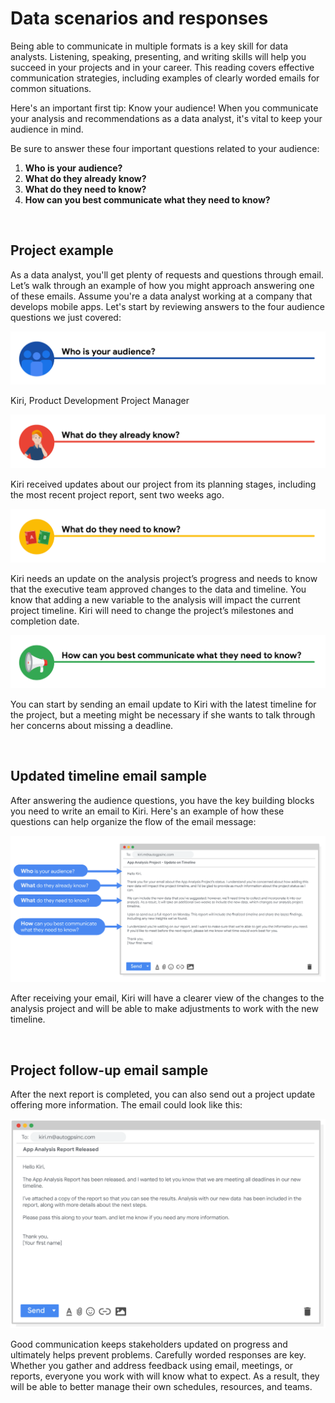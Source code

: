 # Data scenarios and responses

Being able to communicate in multiple formats is a key skill for data analysts. Listening, speaking, presenting, and writing skills will help you succeed in your projects and in your career. This reading covers effective communication strategies, including examples of clearly worded emails for common situations.

Here's an important first tip: Know your audience! When you communicate your analysis and recommendations as a data analyst, it's vital to keep your audience in mind. 

Be sure to answer these four important questions related to your audience:

1. **Who is your audience?**
2. **What do they already know?**
3. **What do they need to know?**
4. **How can you best communicate what they need to know?**

&nbsp;

## Project example 

As a data analyst, you'll get plenty of requests and questions through email. Let’s walk through an example of how you might approach answering one of these emails. Assume you're a data analyst working at a company that develops mobile apps. Let's start by reviewing answers to the four audience questions we just covered:

![img](img/aud1.png)

Kiri, Product Development Project Manager

![img](img/aud2.png)

Kiri received updates about our project from its planning stages, including the most recent project report, sent two weeks ago.

![img](img/aud3.png)

Kiri needs an update on the analysis project’s progress and needs to know that the executive team approved changes to the data and timeline. You know that adding a new variable to the analysis will impact the current project timeline. Kiri will need to change the project’s milestones and completion date.

![img](img/aud4.png)

You can start by sending an email update to Kiri with the latest timeline for the project, but a meeting might be necessary if she wants to talk through her concerns about missing a deadline.

&nbsp;

## Updated timeline email sample

After answering the audience questions, you have the key building blocks you need to write an email to Kiri. Here's an example of how these questions can help organize the flow of the email message:

![img](img/aud5.png)

After receiving your email, Kiri will have a clearer view of the changes to the analysis project and will be able to make adjustments to work with the new timeline. 

&nbsp;

## Project follow-up email sample

After the next report is completed, you can also send out a project update offering more information. The email could look like this:

![img](img/aud6.png)

Good communication keeps stakeholders updated on progress and ultimately helps prevent problems. Carefully worded responses are key. Whether you gather and address feedback using email, meetings, or reports, everyone you work with will know what to expect. As a result, they will be able to better manage their own schedules, resources, and teams.
